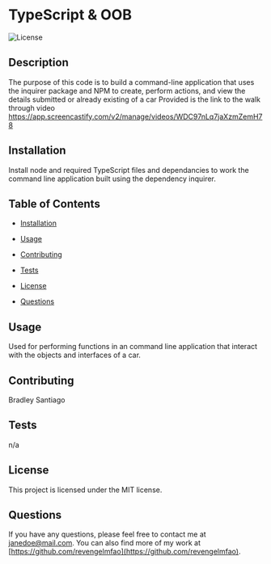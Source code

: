 # TypeScript & OOB

![License](https://img.shields.io/badge/License-MIT-blue.svg)

## Description

The purpose of this code is to build a command-line application that uses the inquirer package and NPM to create, perform actions, and view the details submitted or already existing of a car
Provided is the link to the walk through video https://app.screencastify.com/v2/manage/videos/WDC97nLq7jaXzmZemH78

## Installation
Install node and required TypeScript files and dependancies to work the command line application built using the dependency inquirer.

## Table of Contents

* [Installation](#installation)
* [Usage](#usage)
* [Contributing](#contributing)
* [Tests](#tests)

* [License](#license)

* [Questions](#questions)


## Usage

Used for performing functions in an command line application that interact with the objects and interfaces of a car.

## Contributing

Bradley Santiago

## Tests

n/a

## License

This project is licensed under the MIT license.

## Questions

If you have any questions, please feel free to contact me at [janedoe@mail.com](mailto:janedoe@mail.com). You can also find more of my work at [https://github.com/revengelmfao](https://github.com/revengelmfao).
